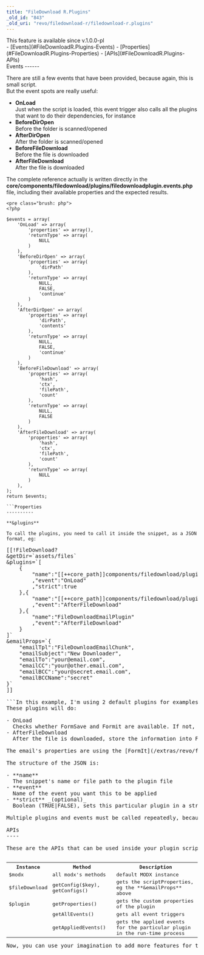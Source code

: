 ```yaml
---
title: "FileDownload R.Plugins"
_old_id: "843"
_old_uri: "revo/filedownload-r/filedownload-r.plugins"
---
```


<div class="tip">This feature is available since v.1.0.0-pl</div><div>- [Events](#FileDownloadR.Plugins-Events)
- [Properties](#FileDownloadR.Plugins-Properties)
- [APIs](#FileDownloadR.Plugins-APIs)

</div>Events
------

There are still a few events that have been provided, because again, this is small script.   
But the event spots are really useful:

- **OnLoad**  
  Just when the script is loaded, this event trigger also calls all the plugins that want to do their dependencies, for instance
- **BeforeDirOpen**  
  Before the folder is scanned/opened
- **AfterDirOpen**  
  After the folder is scanned/opened
- **BeforeFileDownload**  
  Before the file is downloaded
- **AfterFileDownload**  
  After the file is downloaded

The complete reference actually is written directly in the **core/components/filedownload/plugins/filedownloadplugin.events.php** file, including their available properties and the expected results.

```
<pre class="brush: php">
<?php

$events = array(
    'OnLoad' => array(
        'properties' => array(),
        'returnType' => array(
            NULL
        )
    ),
    'BeforeDirOpen' => array(
        'properties' => array(
            'dirPath'
        ),
        'returnType' => array(
            NULL,
            FALSE,
            'continue'
        )
    ),
    'AfterDirOpen' => array(
        'properties' => array(
            'dirPath',
            'contents'
        ),
        'returnType' => array(
            NULL,
            FALSE,
            'continue'
        )
    ),
    'BeforeFileDownload' => array(
        'properties' => array(
            'hash',
            'ctx',
            'filePath',
            'count'
        ),
        'returnType' => array(
            NULL,
            FALSE
        )
    ),
    'AfterFileDownload' => array(
        'properties' => array(
            'hash',
            'ctx',
            'filePath',
            'count'
        ),
        'returnType' => array(
            NULL
        )
    ),
);
return $events;

```Properties
----------

**&plugins**

To call the plugins, you need to call it inside the snippet, as a JSON format, eg:

```
<pre class="brush: php">
[[!FileDownload?
&getDir=`assets/files`
&plugins=`[
    {
        "name":"[[++core_path]]components/filedownload/plugins/formit.formsave.plugin.php"
        ,"event":"OnLoad"
        ,"strict":true
    },{
        "name":"[[++core_path]]components/filedownload/plugins/formit.formsave.plugin.php"
        ,"event":"AfterFileDownload"
    },{
        "name":"FileDownloadEmailPlugin"
        ,"event":"AfterFileDownload"
    }
]`
&emailProps=`{
    "emailTpl":"FileDownloadEmailChunk",
    "emailSubject":"New Downloader",
    "emailTo":"your@email.com",
    "emailCC":"your@other.email.com",
    "emailBCC":"your@secret.email.com",
    "emailBCCName":"secret"
}`
]]

```In this example, I'm using 2 default plugins for examples, **[FormSave](/extras/revo/formsave "FormSave")** (as file based) and **Email** (as a snippet), which are both depend on [FormIt](/extras/revo/formit "FormIt").   
These plugins will do:

- OnLoad   
  Checks whether FormSave and Formit are available. If not, halt.
- AfterFileDownload   
  After the file is downloaded, store the information into FormSave, and then send email to the given addresses, with the chunk as provided

The email's properties are using the [FormIt](/extras/revo/formit "FormIt")'s properties, because it IS the [FormIt](/extras/revo/formit "FormIt")'s hook.

The structure of the JSON is:

- **name**  
  The snippet's name or file path to the plugin file
- **event**  
  Name of the event you want this to be applied
- **strict** _(optional)_  
  Boolean (TRUE|FALSE), sets this particular plugin in a strict mode, which means if the return is <ins>**FALSE**</ins> the script should stop to process. This stopping process is only available on several particular events, so please refer to the Event triggers above.

Multiple plugins and events must be called repeatedly, because they have different strictness statuses.

APIs
----

These are the APIs that can be used inside your plugin script:

<table><tbody><tr><th>Instance</th><th>Method</th><th>Description</th></tr><tr><td>$modx</td><td>all modx's methods</td><td>default MODX instance</td></tr><tr><td>$fileDownload</td><td>getConfig($key), getConfigs()</td><td>gets the scriptProperties, eg the **&emailProps** above</td></tr><tr><td>$plugin</td><td>getProperties()</td><td>gets the custom properties of the plugin</td></tr><tr><td> </td><td>getAllEvents()</td><td>gets all event triggers</td></tr><tr><td> </td><td>getAppliedEvents()</td><td>gets the applied events for the particular plugin in the run-time process</td></tr></tbody></table>Now, you can use your imagination to add more features for this snippet.
